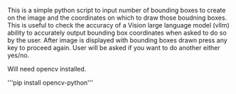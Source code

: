 
This is a simple python script to input number of bounding boxes to create on the image and the coordinates on which to draw those boudning boxes. 
This is useful to check the accuracy of a Vision large language model (vllm) ability to accurately output bounding box coordinates when asked to do so by the user. After image is displayed with bounding boxes drawn press any key to proceed again. User will be asked if you want to do another either yes/no.

Will need opencv installed.

'''pip install opencv-python'''




